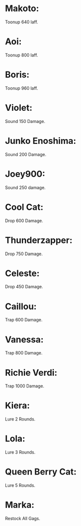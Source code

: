 # Makoto: 
Toonup 640 laff.
# Aoi: 
Toonup 800 laff.
# Boris: 
Toonup 960 laff.
# Violet: 
Sound 150 Damage.
# Junko Enoshima:
Sound 200 Damage.
# Joey900:
Sound 250 damage.
# Cool Cat: 
Drop 600 Damage.
# Thunderzapper: 
Drop 750 Damage.
# Celeste: 
Drop 450 Damage.
# Caillou: 
Trap 600 Damage.
# Vanessa: 
Trap 800 Damage.
# Richie Verdi: 
Trap 1000 Damage.
# Kiera: 
Lure 2 Rounds.
# Lola: 
Lure 3 Rounds.
# Queen Berry Cat: 
Lure 5 Rounds.
# Marka:
Restock All Gags.
